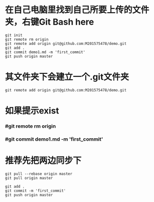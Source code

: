 # 在自己电脑里找到自己所要上传的文件夹，右键Git Bash here

```
git init
git remote rm origin
git remote add origin git@github.com:M201575478/demo.git
git add .
git commit demo1.md -m 'first_commit'  
git push origin master
```

# 其文件夹下会建立一个.git文件夹

```
git remote add origin git@github.com:M201575478/demo.git
```

# 如果提示exist 

### #git remote rm origin
### #git commit demo1.md -m 'first_commit' 


# 推荐先把两边同步下
```
git pull --rebase origin master
git pull origin master
```

```
git add .
git commit -m 'first_commit'  
git push origin master
```